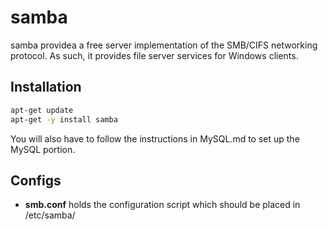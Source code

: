 samba
====
samba providea a free server implementation of the SMB/CIFS networking protocol. As such, it provides file server services for Windows clients.

Installation
------------
```sh
apt-get update
apt-get -y install samba
```

You will also have to follow the instructions in MySQL.md to set up the MySQL portion.

Configs
-------
  - **smb.conf** holds the configuration script which should be placed in /etc/samba/
